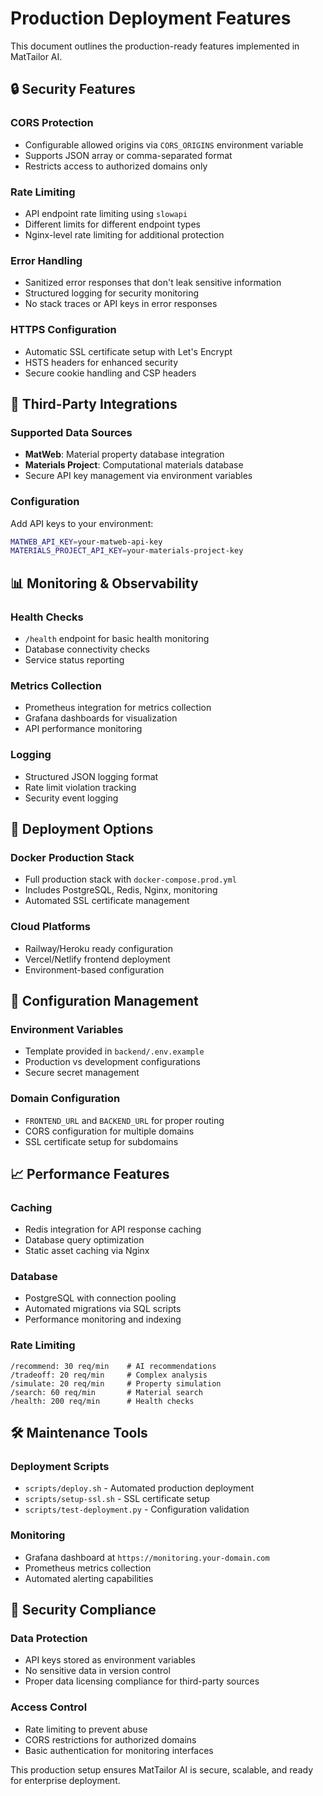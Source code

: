# Production Deployment Features

This document outlines the production-ready features implemented in MatTailor AI.

## 🔒 Security Features

### CORS Protection
- Configurable allowed origins via `CORS_ORIGINS` environment variable
- Supports JSON array or comma-separated format
- Restricts access to authorized domains only

### Rate Limiting  
- API endpoint rate limiting using `slowapi`
- Different limits for different endpoint types
- Nginx-level rate limiting for additional protection

### Error Handling
- Sanitized error responses that don't leak sensitive information
- Structured logging for security monitoring
- No stack traces or API keys in error responses

### HTTPS Configuration
- Automatic SSL certificate setup with Let's Encrypt
- HSTS headers for enhanced security
- Secure cookie handling and CSP headers

## 🔌 Third-Party Integrations

### Supported Data Sources
- **MatWeb**: Material property database integration
- **Materials Project**: Computational materials database
- Secure API key management via environment variables

### Configuration
Add API keys to your environment:
```bash
MATWEB_API_KEY=your-matweb-api-key
MATERIALS_PROJECT_API_KEY=your-materials-project-key
```

## 📊 Monitoring & Observability

### Health Checks
- `/health` endpoint for basic health monitoring
- Database connectivity checks
- Service status reporting

### Metrics Collection
- Prometheus integration for metrics collection
- Grafana dashboards for visualization
- API performance monitoring

### Logging
- Structured JSON logging format
- Rate limit violation tracking
- Security event logging

## 🚀 Deployment Options

### Docker Production Stack
- Full production stack with `docker-compose.prod.yml`
- Includes PostgreSQL, Redis, Nginx, monitoring
- Automated SSL certificate management

### Cloud Platforms
- Railway/Heroku ready configuration
- Vercel/Netlify frontend deployment
- Environment-based configuration

## 🔧 Configuration Management

### Environment Variables
- Template provided in `backend/.env.example`
- Production vs development configurations
- Secure secret management

### Domain Configuration
- `FRONTEND_URL` and `BACKEND_URL` for proper routing
- CORS configuration for multiple domains
- SSL certificate setup for subdomains

## 📈 Performance Features

### Caching
- Redis integration for API response caching
- Database query optimization
- Static asset caching via Nginx

### Database
- PostgreSQL with connection pooling
- Automated migrations via SQL scripts
- Performance monitoring and indexing

### Rate Limiting
```
/recommend: 30 req/min    # AI recommendations
/tradeoff: 20 req/min     # Complex analysis
/simulate: 20 req/min     # Property simulation  
/search: 60 req/min       # Material search
/health: 200 req/min      # Health checks
```

## 🛠 Maintenance Tools

### Deployment Scripts
- `scripts/deploy.sh` - Automated production deployment
- `scripts/setup-ssl.sh` - SSL certificate setup
- `scripts/test-deployment.py` - Configuration validation

### Monitoring
- Grafana dashboard at `https://monitoring.your-domain.com`
- Prometheus metrics collection
- Automated alerting capabilities

## 🔐 Security Compliance

### Data Protection
- API keys stored as environment variables
- No sensitive data in version control
- Proper data licensing compliance for third-party sources

### Access Control
- Rate limiting to prevent abuse
- CORS restrictions for authorized domains
- Basic authentication for monitoring interfaces

This production setup ensures MatTailor AI is secure, scalable, and ready for enterprise deployment.